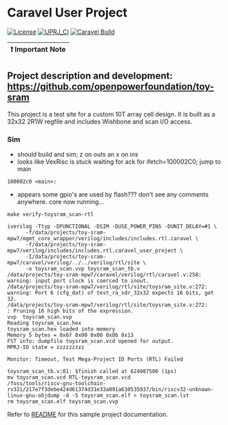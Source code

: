 # Caravel User Project

[![License](https://img.shields.io/badge/License-Apache%202.0-blue.svg)](https://opensource.org/licenses/Apache-2.0) [![UPRJ_CI](https://github.com/efabless/caravel_project_example/actions/workflows/user_project_ci.yml/badge.svg)](https://github.com/efabless/caravel_project_example/actions/workflows/user_project_ci.yml) [![Caravel Build](https://github.com/efabless/caravel_project_example/actions/workflows/caravel_build.yml/badge.svg)](https://github.com/efabless/caravel_project_example/actions/workflows/caravel_build.yml)

| :exclamation: Important Note            |
|-----------------------------------------|


## Project description and development: https://github.com/openpowerfoundation/toy-sram

This project is a test site for a custom 10T array cell design.  It is built as a 32x32 2R1W regfile and includes Wishbone and scan I/O access.


### Sim

* should build and sim; z on outs an x on ins
* looks like VexRisc is stuck waiting for ack for ifetch=100002C0; jump to main

```
100002c0 <main>:
```
* appears some gpio's are used by flash??? don't see any comments anywhere.  core now running...

```
make verify-toysram_scan-rtl

iverilog -Ttyp -DFUNCTIONAL -DSIM -DUSE_POWER_PINS -DUNIT_DELAY=#1 \
      -f/data/projects/toy-sram-mpw7/mgmt_core_wrapper/verilog/includes/includes.rtl.caravel \
      -f/data/projects/toy-sram-mpw7/verilog/includes/includes.rtl.caravel_user_project \
      -I/data/projects/toy-sram-mpw7/caravel/verilog/../../verilog/rtl/site \
      -o toysram_scan.vvp toysram_scan_tb.v
/data/projects/toy-sram-mpw7/caravel/verilog/rtl/caravel.v:258: warning: input port clock is coerced to inout.
/data/projects/toy-sram-mpw7/verilog/rtl/site/toysram_site.v:272: warning: Port 6 (cfg_dat) of test_ra_sdr_32x32 expects 16 bits, got 32.
/data/projects/toy-sram-mpw7/verilog/rtl/site/toysram_site.v:272:        : Pruning 16 high bits of the expression.
vvp  toysram_scan.vvp
Reading toysram_scan.hex
toysram_scan.hex loaded into memory
Memory 5 bytes = 0x6f 0x00 0x00 0x0b 0x13
FST info: dumpfile toysram_scan.vcd opened for output.
MPRJ-IO state = zzzzzzzzz

Monitor: Timeout, Test Mega-Project IO Ports (RTL) Failed

toysram_scan_tb.v:81: $finish called at 624987500 (1ps)
mv toysram_scan.vcd RTL-toysram_scan.vcd
/foss/tools/riscv-gnu-toolchain-rv32i/217e7f3debe424d61374d31e33a091a630535937/bin/riscv32-unknown-linux-gnu-objdump -d -S toysram_scan.elf > toysram_scan.lst
rm toysram_scan.elf toysram_scan.vvp
```

Refer to [README](docs/source/index.rst) for this sample project documentation.
